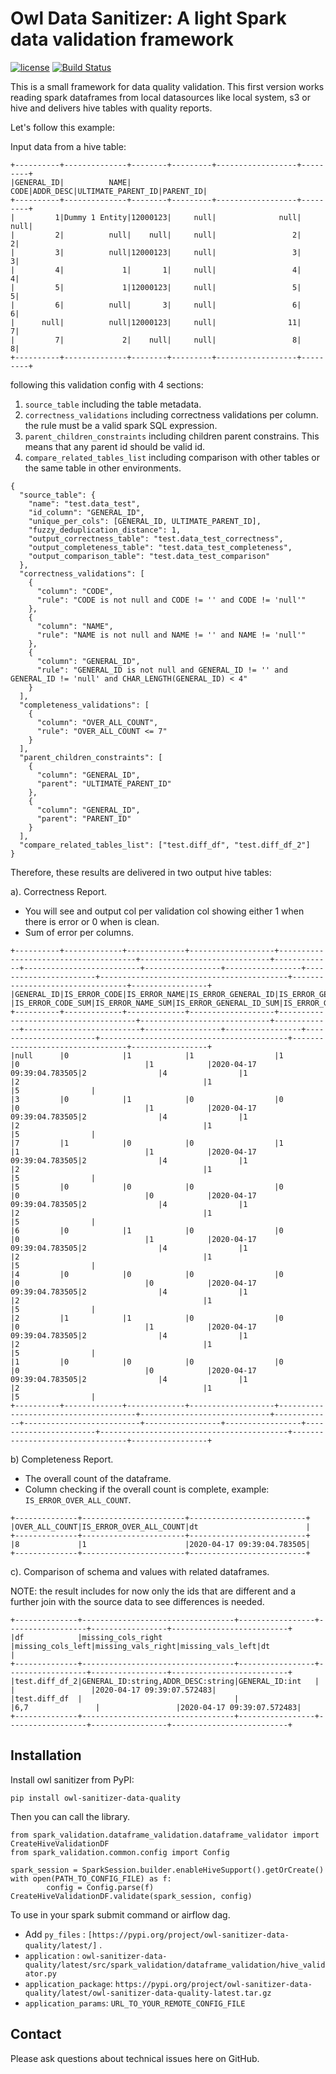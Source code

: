 # Owl Data Sanitizer: A light Spark data validation framework

[![license](https://img.shields.io/github/license/mashape/apistatus.svg?maxAge=2592000)](https://github.com/ronald-smith-angel/owl-data-sanitizer/blob/develop/license.md)
[![Build Status](https://travis-ci.org/ronald-smith-angel/owl-data-sanitizer.svg?branch=develop)](https://travis-ci.org/github/ronald-smith-angel/owl-data-sanitizer)

This is a small framework for data quality validation. This first version works reading spark dataframes from local 
datasources like local system, s3 or hive and delivers hive tables with quality reports.

Let's follow this example:

Input data from a hive table:

```
+----------+--------------+--------+---------+------------------+---------+
|GENERAL_ID|          NAME|    CODE|ADDR_DESC|ULTIMATE_PARENT_ID|PARENT_ID|
+----------+--------------+--------+---------+------------------+---------+
|         1|Dummy 1 Entity|12000123|     null|              null|     null|
|         2|          null|    null|     null|                 2|        2|
|         3|          null|12000123|     null|                 3|        3|
|         4|             1|       1|     null|                 4|        4|
|         5|             1|12000123|     null|                 5|        5|
|         6|          null|       3|     null|                 6|        6|
|      null|          null|12000123|     null|                11|        7|
|         7|             2|    null|     null|                 8|        8|
+----------+--------------+--------+---------+------------------+---------+
```

following this validation config with 4 sections:

1. `source_table` including the table metadata.
2. `correctness_validations` including correctness validations per column. 
the rule must be a valid spark SQL expression.
3. `parent_children_constraints` including children parent constrains. 
This means that any parent id should be valid id.
4. `compare_related_tables_list` including comparison with other tables or 
the same table in other environments.

```
{
  "source_table": {
    "name": "test.data_test",
    "id_column": "GENERAL_ID",
    "unique_per_cols": [GENERAL_ID, ULTIMATE_PARENT_ID],
    "fuzzy_deduplication_distance": 1,
    "output_correctness_table": "test.data_test_correctness",
    "output_completeness_table": "test.data_test_completeness",
    "output_comparison_table": "test.data_test_comparison"
  },
  "correctness_validations": [
    {
      "column": "CODE",
      "rule": "CODE is not null and CODE != '' and CODE != 'null'"
    },
    {
      "column": "NAME",
      "rule": "NAME is not null and NAME != '' and NAME != 'null'"
    },
    {
      "column": "GENERAL_ID",
      "rule": "GENERAL_ID is not null and GENERAL_ID != '' and GENERAL_ID != 'null' and CHAR_LENGTH(GENERAL_ID) < 4"
    }
  ],
  "completeness_validations": [
    {
      "column": "OVER_ALL_COUNT",
      "rule": "OVER_ALL_COUNT <= 7"
    }
  ],
  "parent_children_constraints": [
    {
      "column": "GENERAL_ID",
      "parent": "ULTIMATE_PARENT_ID"
    },
    {
      "column": "GENERAL_ID",
      "parent": "PARENT_ID"
    }
  ],
  "compare_related_tables_list": ["test.diff_df", "test.diff_df_2"]
}
```

Therefore, these results are delivered in two output hive tables:

a). Correctness Report.

- You will see and output col per validation col showing either 1 when there is error or 0 when is clean.
- Sum of error per columns.

```
+----------+-------------+-------------+-------------------+--------------------------------------+-----------------------------+-------------+--------------------------+-----------------+-----------------+-----------------------+------------------------------------------+---------------------------------+-----------------+
|GENERAL_ID|IS_ERROR_CODE|IS_ERROR_NAME|IS_ERROR_GENERAL_ID|IS_ERROR_GENERAL_ID_ULTIMATE_PARENT_ID|IS_ERROR_GENERAL_ID_PARENT_ID|IS_ERROR__ROW|dt                        |IS_ERROR_CODE_SUM|IS_ERROR_NAME_SUM|IS_ERROR_GENERAL_ID_SUM|IS_ERROR_GENERAL_ID_ULTIMATE_PARENT_ID_SUM|IS_ERROR_GENERAL_ID_PARENT_ID_SUM|IS_ERROR__ROW_SUM|
+----------+-------------+-------------+-------------------+--------------------------------------+-----------------------------+-------------+--------------------------+-----------------+-----------------+-----------------------+------------------------------------------+---------------------------------+-----------------+
|null      |0            |1            |1                  |1                                     |0                            |1            |2020-04-17 09:39:04.783505|2                |4                |1                      |2                                         |1                                |5                |
|3         |0            |1            |0                  |0                                     |0                            |1            |2020-04-17 09:39:04.783505|2                |4                |1                      |2                                         |1                                |5                |
|7         |1            |0            |0                  |1                                     |1                            |1            |2020-04-17 09:39:04.783505|2                |4                |1                      |2                                         |1                                |5                |
|5         |0            |0            |0                  |0                                     |0                            |0            |2020-04-17 09:39:04.783505|2                |4                |1                      |2                                         |1                                |5                |
|6         |0            |1            |0                  |0                                     |0                            |1            |2020-04-17 09:39:04.783505|2                |4                |1                      |2                                         |1                                |5                |
|4         |0            |0            |0                  |0                                     |0                            |0            |2020-04-17 09:39:04.783505|2                |4                |1                      |2                                         |1                                |5                |
|2         |1            |1            |0                  |0                                     |0                            |1            |2020-04-17 09:39:04.783505|2                |4                |1                      |2                                         |1                                |5                |
|1         |0            |0            |0                  |0                                     |0                            |0            |2020-04-17 09:39:04.783505|2                |4                |1                      |2                                         |1                                |5                |
+----------+-------------+-------------+-------------------+--------------------------------------+-----------------------------+-------------+--------------------------+-----------------+-----------------+-----------------------+------------------------------------------+---------------------------------+-----------------+
```
b) Completeness Report.
- The overall count of the dataframe.
- Column checking if the overall count is complete, example: `IS_ERROR_OVER_ALL_COUNT`.
```
+--------------+-----------------------+--------------------------+
|OVER_ALL_COUNT|IS_ERROR_OVER_ALL_COUNT|dt                        |
+--------------+-----------------------+--------------------------+
|8             |1                      |2020-04-17 09:39:04.783505|
+--------------+-----------------------+--------------------------+
```

c). Comparison of schema and values with related dataframes. 

NOTE: the result includes for now only the ids that are different and a further 
join with the source data to see differences is needed.

```
+--------------+----------------------------------+-----------------+------------------+-----------------+--------------------------+
|df            |missing_cols_right                |missing_cols_left|missing_vals_right|missing_vals_left|dt                        |
+--------------+----------------------------------+-----------------+------------------+-----------------+--------------------------+
|test.diff_df_2|GENERAL_ID:string,ADDR_DESC:string|GENERAL_ID:int   |                  |                 |2020-04-17 09:39:07.572483|
|test.diff_df  |                                  |                 |6,7               |                 |2020-04-17 09:39:07.572483|
+--------------+----------------------------------+-----------------+------------------+-----------------+--------------------------+
```

## Installation

Install owl sanitizer from PyPI:

```pip install owl-sanitizer-data-quality```

Then you can call the library.

```
from spark_validation.dataframe_validation.dataframe_validator import CreateHiveValidationDF
from spark_validation.common.config import Config

spark_session = SparkSession.builder.enableHiveSupport().getOrCreate()
with open(PATH_TO_CONFIG_FILE) as f:
        config = Config.parse(f)
CreateHiveValidationDF.validate(spark_session, config)
```

To use in your spark submit command or airflow dag.

- Add `py_files` : `[https://pypi.org/project/owl-sanitizer-data-quality/latest/]` .
- `application` : `owl-sanitizer-data-quality/latest/src/spark_validation/dataframe_validation/hive_validator.py`
- `application_package`: `https://pypi.org/project/owl-sanitizer-data-quality/latest/owl-sanitizer-data-quality-latest.tar.gz`
- `application_params`: `URL_TO_YOUR_REMOTE_CONFIG_FILE`

Contact
-------

Please ask questions about technical issues here on GitHub. 